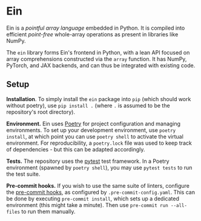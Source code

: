 # Ein

Ein is a _pointful array language_ embedded in Python. It is compiled into efficient _point-free_ whole-array operations as present in libraries like NumPy.

The `ein` library forms Ein's frontend in Python, with a lean API focused on array comprehensions constructed via the `array` function. It has NumPy, PyTorch, and JAX backends, and can thus be integrated with existing code.

## Setup

**Installation**. To simply install the `ein` package into `pip` (which should work without poetry), use `pip install .` (where `.` is assumed to be the repository's root directory).

**Environment.** Ein uses [Poetry](https://python-poetry.org) for project configuration and managing environments. To set up your development environment, use `poetry install`, at which point you can use `poetry shell` to activate the virtual environment. For reproducibility, a `poetry.lock` file was used to keep track of dependencies - but this can be adapted accordingly.

**Tests.** The repository uses the [pytest](https://pytest.org) test framework. In a Poetry environment (spawned by `poetry shell`), you may use `pytest tests` to run the test suite.

**Pre-commit hooks.** If you wish to use the same suite of linters, configure the [pre-commit hooks](https://pre-commit.com), as configured by `.pre-commit-config.yaml`. This can be done by executing `pre-commit install`, which sets up a dedicated environment (this might take a minute). Then use `pre-commit run --all-files` to run them manually.
